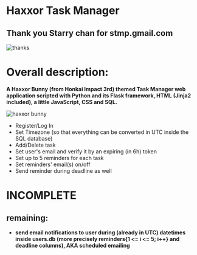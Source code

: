 # Haxxor Task Manager
## Thank you Starry chan for stmp.gmail.com
![thanks](https://img.wattpad.com/76ac3646960f79f0953839da5ad50dcd3a22e197/68747470733a2f2f73332e616d617a6f6e6177732e636f6d2f776174747061642d6d656469612d736572766963652f53746f7279496d6167652f7343654b717242756675487049513d3d2d3534373535323236372e313531626465303062333734376533323436363234313936383636302e6a7067?s=fit&w=720&h=720)

# Overall description:
**A Haxxor Bunny (from Honkai Impact 3rd) themed Task Manager web application scripted with Python and its Flask framework, HTML (Jinja2 included), a little JavaScript, CSS and SQL.**

![haxxor bunny](https://i.ytimg.com/vi/1UE_CWP6lo0/maxresdefault.jpg)

- Register/Log In
- Set Timezone (so that everything can be converted in UTC inside the SQL database)
- Add/Delete task
- Set user's email and verify it by an expiring (in 6h) token
- Set up to 5 reminders for each task
- Set reminders' email(s) on/off
- Send reminder during deadline as well

# INCOMPLETE
## remaining:
- **send email notifications to user during (already in UTC) datetimes inside users.db (more precisely reminders{1 <= i <= 5; i++} and deadline columns), AKA scheduled emailing**
